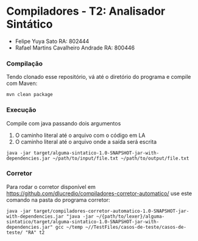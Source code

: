 # Compiladores - T2: Analisador Sintático  

- Felipe Yuya Sato RA: 802444  
- Rafael Martins Cavalheiro Andrade RA: 800446

### Compilação  

Tendo clonado esse repositório, vá até o diretório do programa e compile com Maven:

```
mvn clean package
```

### Execução  

Compile com java passando dois argumentos

1. O caminho literal até o arquivo com o código em LA
2. O caminho literal até o arquivo onde a saída será escrita

```
java -jar target/alguma-sintatico-1.0-SNAPSHOT-jar-with-dependencies.jar ~/path/to/input/file.txt ~/path/to/output/file.txt
```

### Corretor  

Para rodar o corretor disponível em <https://github.com/dlucredio/compiladores-corretor-automatico/> use este comando na pasta do programa corretor:

```
java -jar target/compiladores-corretor-automatico-1.0-SNAPSHOT-jar-with-dependencies.jar "java -jar ~/{path/to/lexer}/alguma-sintatico/target/alguma-sintatico-1.0-SNAPSHOT-jar-with-dependencies.jar" gcc ~/temp ~//TestFiles/casos-de-teste/casos-de-teste/ "RA" t2 
```
